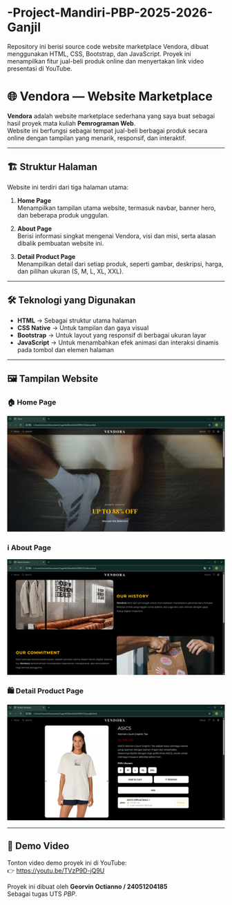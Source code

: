 # -Project-Mandiri-PBP-2025-2026-Ganjil
Repository ini berisi source code website marketplace Vendora, dibuat menggunakan HTML, CSS, Bootstrap, dan JavaScript. Proyek ini menampilkan fitur jual-beli produk online dan menyertakan link video presentasi di YouTube.

# 🌐 Vendora — Website Marketplace

**Vendora** adalah website marketplace sederhana yang saya buat sebagai hasil proyek mata kuliah **Pemrograman Web**.  
Website ini berfungsi sebagai tempat jual-beli berbagai produk secara online dengan tampilan yang menarik, responsif, dan interaktif.

---

## 🏗️ Struktur Halaman

Website ini terdiri dari tiga halaman utama:

1. **Home Page**  
   Menampilkan tampilan utama website, termasuk navbar, banner hero, dan beberapa produk unggulan.

2. **About Page**  
   Berisi informasi singkat mengenai Vendora, visi dan misi, serta alasan dibalik pembuatan website ini.

3. **Detail Product Page**  
   Menampilkan detail dari setiap produk, seperti gambar, deskripsi, harga, dan pilihan ukuran (S, M, L, XL, XXL).

---

## 🛠️ Teknologi yang Digunakan

- **HTML** → Sebagai struktur utama halaman  
- **CSS Native** → Untuk tampilan dan gaya visual  
- **Bootstrap** → Untuk layout yang responsif di berbagai ukuran layar  
- **JavaScript** → Untuk menambahkan efek animasi dan interaksi dinamis pada tombol dan elemen halaman

---

## 🖼️ Tampilan Website

### 🏠 Home Page
![Home Page](home.png)

### ℹ️ About Page
![About Page](about.png)

### 🛍️ Detail Product Page
![Detail Product Page](detail.png)

---

## 🎥 Demo Video
Tonton video demo proyek ini di YouTube:  
👉 https://youtu.be/TVzP9D-jQ9U


Proyek ini dibuat oleh **Georvin Octianno / 24051204185**  
Sebagai tugas UTS *PBP*.

